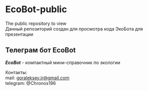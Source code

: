# EcoBot-public
The public repository to view  
Данный репозиторий создан для просмотра кода ЭкоБота для презентации

## Телеграм бот EcoBot
***EcoBot*** - компактный мини-справочник по экологии

Контакты:  
mail: goraleksey.jr@gmail.com  
telegram: @Chronos196
